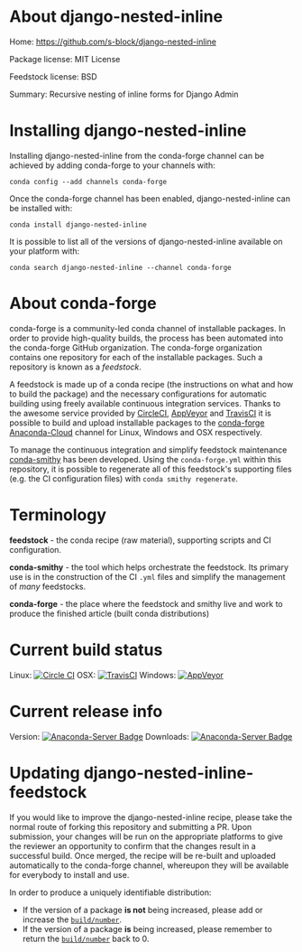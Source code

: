 About django-nested-inline
==========================

Home: https://github.com/s-block/django-nested-inline

Package license: MIT License

Feedstock license: BSD

Summary: Recursive nesting of inline forms for Django Admin



Installing django-nested-inline
===============================

Installing django-nested-inline from the conda-forge channel can be achieved by adding conda-forge to your channels with:

```
conda config --add channels conda-forge
```

Once the conda-forge channel has been enabled, django-nested-inline can be installed with:

```
conda install django-nested-inline
```

It is possible to list all of the versions of django-nested-inline available on your platform with:

```
conda search django-nested-inline --channel conda-forge
```


About conda-forge
=================

conda-forge is a community-led conda channel of installable packages.
In order to provide high-quality builds, the process has been automated into the
conda-forge GitHub organization. The conda-forge organization contains one repository 
for each of the installable packages. Such a repository is known as a *feedstock*.

A feedstock is made up of a conda recipe (the instructions on what and how to build
the package) and the necessary configurations for automatic building using freely
available continuous integration services. Thanks to the awesome service provided by
[CircleCI](https://circleci.com/), [AppVeyor](http://www.appveyor.com/)
and [TravisCI](https://travis-ci.org/) it is possible to build and upload installable
packages to the [conda-forge](https://anaconda.org/conda-forge)
[Anaconda-Cloud](http://docs.anaconda.org/) channel for Linux, Windows and OSX respectively.

To manage the continuous integration and simplify feedstock maintenance
[conda-smithy](http://github.com/conda-forge/conda-smithy) has been developed.
Using the ``conda-forge.yml`` within this repository, it is possible to regenerate all of
this feedstock's supporting files (e.g. the CI configuration files) with ``conda smithy regenerate``.


Terminology
===========

**feedstock** - the conda recipe (raw material), supporting scripts and CI configuration.

**conda-smithy** - the tool which helps orchestrate the feedstock.
                   Its primary use is in the construction of the CI ``.yml`` files
                   and simplify the management of *many* feedstocks.

**conda-forge** - the place where the feedstock and smithy live and work to
                  produce the finished article (built conda distributions)

Current build status
====================
Linux: [![Circle CI](https://circleci.com/gh/conda-forge/django-nested-inline-feedstock.svg?style=svg)](https://circleci.com/gh/conda-forge/django-nested-inline-feedstock)
OSX: [![TravisCI](https://travis-ci.org/conda-forge/django-nested-inline-feedstock.svg?branch=master)](https://travis-ci.org/conda-forge/django-nested-inline-feedstock) 
Windows: [![AppVeyor](https://ci.appveyor.com/api/projects/status/github/conda-forge/django-nested-inline-feedstock?svg=True)](https://ci.appveyor.com/project/conda-forge/django-nested-inline-feedstock/branch/master)

Current release info
====================
Version: [![Anaconda-Server Badge](https://anaconda.org/conda-forge/django-nested-inline/badges/version.svg)](https://anaconda.org/conda-forge/django-nested-inline)
Downloads: [![Anaconda-Server Badge](https://anaconda.org/conda-forge/django-nested-inline/badges/downloads.svg)](https://anaconda.org/conda-forge/django-nested-inline)


Updating django-nested-inline-feedstock
=======================================

If you would like to improve the django-nested-inline recipe, please take the normal
route of forking this repository and submitting a PR. Upon submission, your changes will
be run on the appropriate platforms to give the reviewer an opportunity to confirm that the
changes result in a successful build. Once merged, the recipe will be re-built and uploaded
automatically to the conda-forge channel, whereupon they will be available for everybody to
install and use.

In order to produce a uniquely identifiable distribution:
 * If the version of a package **is not** being increased, please add or increase
   the [``build/number``](http://conda.pydata.org/docs/building/meta-yaml.html#build-number-and-string). 
 * If the version of a package **is** being increased, please remember to return
   the [``build/number``](http://conda.pydata.org/docs/building/meta-yaml.html#build-number-and-string)
   back to 0.
